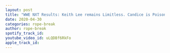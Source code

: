 ```yaml
---
layout: post
title: "WWE NXT Results: Keith Lee remains Limitless. Candice is Poison Pixie. 2 title matches for next week"
date: 2020-04-30
categories: rope-break
author: rope-break
spotify_track_id: 
youtube_video_id: uLQDBf6RkFo
apple_track_id: 
---
```

